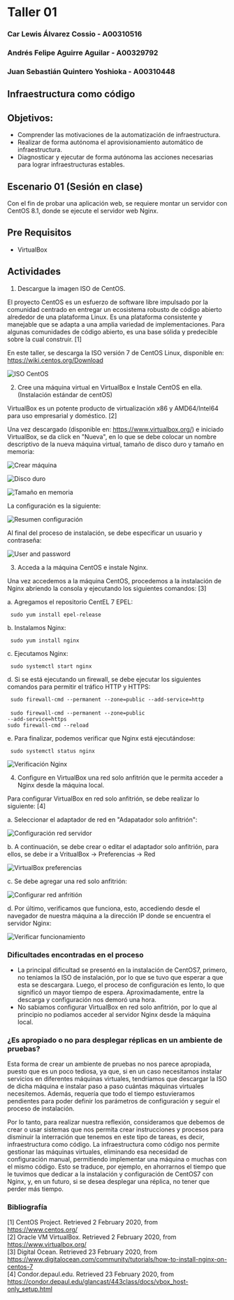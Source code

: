 # Taller 01

### Car Lewis Álvarez Cossio - A00310516
### Andrés Felipe Aguirre Aguilar - A00329792
### Juan Sebastián Quintero Yoshioka - A00310448

## Infraestructura como código
## Objetivos:
- Comprender las motivaciones de la automatización de infraestructura.
- Realizar de forma autónoma el aprovisionamiento automático de infraestructura.
- Diagnosticar y ejecutar de forma autónoma las acciones necesarias para lograr infraestructuras estables.

## Escenario 01 (Sesión en clase)

Con el fin de probar una aplicación web, se requiere montar un servidor con CentOS 8.1, donde se ejecute el servidor web Nginx.

## Pre Requisitos

- VirtualBox

## Actividades

 1. Descargue la imagen ISO de CentOS.
 
 El proyecto CentOS es un esfuerzo de software libre impulsado por la comunidad centrado en entregar un ecosistema robusto de código abierto alrededor de una plataforma Linux. Es una plataforma consistente y manejable que se adapta a una amplia variedad de implementaciones. Para algunas comunidades de código abierto, es una base sólida y predecible sobre la cual construir. [1]
 
 En este taller, se descarga la ISO versión 7 de CentOS Linux, disponible en: https://wiki.centos.org/Download
 
 ![ISO CentOS](/taller01/imagenes/ISOCentOS.png)

 2. Cree una máquina virtual en VirtualBox e Instale CentOS en ella. (Instalación estándar de centOS)
 
 VirtualBox es un potente producto de virtualización x86 y AMD64/Intel64 para uso empresarial y doméstico. [2]
 
 Una vez descargado (disponible en: https://www.virtualbox.org/) e iniciado VirtualBox, se da click en "Nueva", en lo que se debe colocar un nombre descriptivo de la nueva máquina virtual, tamaño de disco duro y tamaño en memoria:
 
 ![Crear máquina](/taller01/imagenes/CrearMaquina.png)
 
 ![Disco duro](/taller01/imagenes/DiscoDuro.png)
 
 ![Tamaño en memoria](/taller01/imagenes/TamahnioMemoria.png)
 
 La configuración es la siguiente:
 
 ![Resumen configuración](/taller01/imagenes/ResumenConfiguracion.png)
 
 Al final del proceso de instalación, se debe especificar un usuario y contraseña:
 
 ![User and password](/taller01/imagenes/InstalacionCentOS7.png)
 
 3. Acceda a la máquina CentOS e instale Nginx.
 
 Una vez accedemos a la máquina CentOS, procedemos a la instalación de Nginx abriendo la consola y ejecutando los siguientes comandos: [3]
 
  a. Agregamos el repositorio CentEL 7 EPEL: 
  
  <code> sudo yum install epel-release </code>
  
  b. Instalamos Nginx:
  
  <code> sudo yum install nginx </code>
  
  c. Ejecutamos Nginx:
  
  <code> sudo systemctl start nginx </code>
  
  d. Si se está ejecutando un firewall, se debe ejecutar los siguientes comandos para permitir el tráfico HTTP y HTTPS:
  
  <code> sudo firewall-cmd --permanent --zone=public --add-service=http </code> <br>
  <code> sudo firewall-cmd --permanent --zone=public --add-service=https </code> <br>
  <code>sudo firewall-cmd --reload </code>
 
  e. Para finalizar, podemos verificar que Nginx está ejecutándose:
  
  <code> sudo systemctl status nginx </code>
  
  ![Verificación Nginx](/taller01/imagenes/VerificarNginx.png)
  
 4. Configure en VirtualBox una red solo anfitrión que le permita acceder a Nginx desde la máquina local.
 
 Para configurar VirtualBox en red solo anfitrión, se debe realizar lo siguiente: [4]
 
  a. Seleccionar el adaptador de red en "Adapatador solo anfitrión":
  
  ![Configuración red servidor](/taller01/imagenes/ConfiguracionRedervidor.png)
  
  b. A continuación, se debe crear o editar el adaptador solo anfitrión, para ellos, se debe ir a VritualBox -> Preferencias -> Red
  
  ![VirtualBox preferencias](/taller01/imagenes/VirtualBoxPreferencias.png)
  
  c. Se debe agregar una red solo anfitrión:
  
  ![Configurar red anfritión](/taller01/imagenes/ConfigurarRedAnfitrion.png)
  
  d. Por último, verificamos que funciona, esto, accediendo desde el navegador de nuestra máquina a la dirección IP donde se encuentra el servidor Nginx:
  
  ![Verificar funcionamiento](/taller01/imagenes/VerificarFuncionamiento.png)

### Dificultades encontradas en el proceso

- La principal dificultad se presentó en la instalación de CentOS7, primero, no teniamos la ISO de instalación, por lo que se tuvo que esperar a que esta se descargara. Luego, el proceso de configuración es lento, lo que significó un mayor tiempo de espera. Aproximadamente, entre la descarga y configuración nos demoró una hora.
- No sabiamos configurar VirtualBox en red solo anfitrión, por lo que al principio no podiamos acceder al servidor Nginx desde la máquina local. 

### ¿Es apropiado o no para desplegar réplicas en un ambiente de pruebas?

Esta forma de crear un ambiente de pruebas no nos parece apropiada, puesto que es un poco tediosa, ya que, si en un caso necesitamos instalar servicios en diferentes máquinas virtuales, tendríamos que descargar la ISO de dicha máquina e instalar paso a paso cuántas máquinas virtuales necesitemos. Además, requería que todo el tiempo estuvieramos pendientes para poder definir los parámetros de configuración y seguir el proceso de instalación.

Por lo tanto, para realizar nuestra reflexión, consideramos que debemos de crear o usar sistemas que nos permita crear instrucciones y procesos para disminuir la interración que tenemos en este tipo de tareas, es decir, infraestructura como código. La infraestructura como código nos permite gestionar las máquinas virtuales, eliminando esa necesidad de configuración manual, permitiendo implementar una máquina o muchas con el mismo código. Esto se traduce, por ejemplo, en ahorrarnos el tiempo que le tuvimos que dedicar a la instalación y configuración de CentOS7 con Nginx, y, en un futuro, si se desea desplegar una réplica, no tener que perder más tiempo.

### Bibliografía

[1] CentOS Project. Retrieved 2 February 2020, from https://www.centos.org/ <br>
[2] Oracle VM VirtualBox. Retrieved 2 February 2020, from https://www.virtualbox.org/ <br>
[3] Digital Ocean. Retrieved 23 February 2020, from https://www.digitalocean.com/community/tutorials/how-to-install-nginx-on-centos-7 <br>
[4] Condor.depaul.edu. Retrieved 23 February 2020, from https://condor.depaul.edu/glancast/443class/docs/vbox_host-only_setup.html <br>
